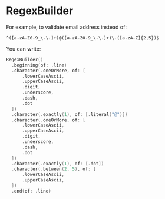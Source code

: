 # RegexBuilder
For example, to validate email address instead of:
```
^([a-zA-Z0-9_\-\.]+)@([a-zA-Z0-9_\-\.]+)\.([a-zA-Z]{2,5})$
```

You can write:
``` swift
RegexBuilder()
  .beginning(of: .line)
  .character(.oneOrMore, of: [
      .lowerCaseAscii,
      .upperCaseAscii,
      .digit,
      .underscore,
      .dash,
      .dot
  ])
  .character(.exactly(1), of: [.literal("@")])
  .character(.oneOrMore, of: [
      .lowerCaseAscii,
      .upperCaseAscii,
      .digit,
      .underscore,
      .dash,
      .dot
  ])
  .character(.exactly(1), of: [.dot])
  .character(.between(2, 5), of: [
      .lowerCaseAscii,
      .upperCaseAscii,
  ])
  .end(of: .line)
```
